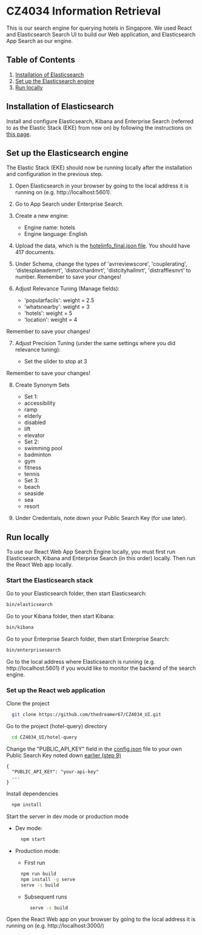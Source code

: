 # CZ4034 Information Retrieval

This is our search engine for querying hotels in Singapore. We used React and Elasticsearch Search UI to
build our Web application, and Elasticsearch App Search as our engine.

## Table of Contents

1. [Installation of Elasticsearch](#installation-of-elasticsearch)
2. [Set up the Elasticsearch engine](#set-up-the-elasticsearch-engine)
3. [Run locally](#run-locally)

## Installation of Elasticsearch

Install and configure Elasticsearch, Kibana and Enterprise Search (referred to as the Elastic Stack (EKE) from now on)
by following the instructions on [this page](https://www.elastic.co/downloads/enterprise-search).

## Set up the Elasticsearch engine

The Elastic Stack (EKE) should now be running locally after the installation and configuration in the previous step.

1. Open Elasticsearch in your browser by going to the local address it is running on (e.g. http://localhost:5601).

2. Go to App Search under Enterprise Search.

3. Create a new engine:

    - Engine name: hotels
    - Engine language: English

4. Upload the data, which is the [hotelinfo_final.json file](data/hotelinfo_final.json). You should have 417 documents.

5. Under Schema, change the types of 'avrreviewscore', 'couplerating', 'distesplanademrt', 'distorchardmrt', 'distcityhallmrt', 'distrafflesmrt' to number. Remember to save your changes!

6. Adjust Relevance Tuning (Manage fields):

    - 'popularfacils': weight = 2.5
    - 'whatsnearby': weight = 3
    - 'hotels': weight = 5
    - 'location': weight = 4

  Remember to save your changes!

7. Adjust Precision Tuning (under the same settings where you did relevance tuning):

    - Set the slider to stop at 3

  Remember to save your changes!

8. Create Synonym Sets

    - Set 1:
    - accessibility
    - ramp
    - elderly
    - disabled
    - lift
    - elevator
    - Set 2:
    - swimming pool
    - badminton
    - gym
    - fitness
    - tennis
    - Set 3:
    - beach
    - seaside
    - sea
    - resort

9. Under Credentials, note down your Public Search Key (for use later).

## Run locally

To use our React Web App Search Engine locally, you must first run Elasticsearch, Kibana and Enterprise Search (in this order) locally.
Then run the React Web app locally.

### Start the Elasticsearch stack

Go to your Elasticsearch folder, then start Elasticsearch:

```bash
bin/elasticsearch
```

Go to your Kibana folder, then start Kibana:

```bash
bin/kibana
```

Go to your Enterprise Search folder, then start Enterprise Search:

```bash
bin/enterprisesearch
```

Go to the local address where Elasticsearch is running (e.g. http://localhost:5601) if you would like to monitor the backend of the search engine.

### Set up the React web application

Clone the project

```bash
  git clone https://github.com/thedreamer67/CZ4034_UI.git
```

Go to the project (hotel-query) directory

```bash
  cd CZ4034_UI/hotel-query
```

Change the "PUBLIC_API_KEY" field in the [config.json](hotel-query/src/config.json) file to your own Public Search Key noted down
[earlier (step 9)](#set-up-elasticsearch-engine)

```
{
  "PUBLIC_API_KEY": "your-api-key"
  ...
}
```

Install dependencies

```bash
  npm install
```

Start the server in dev mode or production mode

- Dev mode:

  ```bash
    npm start
  ```

- Production mode:

    - First run

    ```bash
      npm run build
      npm install -g serve
      serve -s build
    ```

  - Subsequent runs

    ```bash
      serve -s build
    ```

Open the React Web app on your browser by going to the local address it is running on (e.g. http://localhost:3000/)
